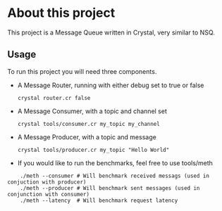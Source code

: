 # About this project

This project is a Message Queue written in Crystal, very similar to NSQ.

## Usage  



To run this project you will need three components.

* A Message Router, running with either debug set to true or false
	
	`crystal router.cr false`
	
* A Message Consumer, with a topic and channel set
	
	`crystal tools/consumer.cr my_topic my_channel`
	
* A Message Producer, with a topic and message
	
	`crystal tools/producer.cr my_topic "Hello World"`
	
* If you would like to run the benchmarks, feel free to use tools/meth

```
	./meth --consumer # Will benchmark received messags (used in conjuction with producer)
	./meth --producer # Will benchmark sent messages (used in conjunction with consumer)
	./meth --latency  # Will benchmark request latency
```
